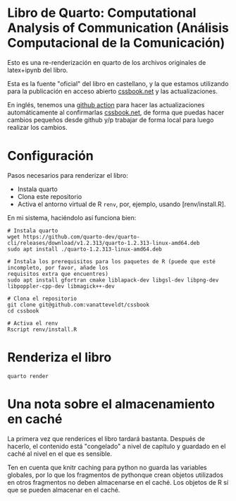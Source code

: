 # Libro de Quarto: Computational Analysis of Communication (Análisis Computacional de la Comunicación)

Esto es una re-renderización en quarto de los archivos originales de latex+ipynb del libro.

Esta es la fuente "oficial" del libro en castellano, y la que estamos utilizando para la publicación en acceso 
abierto [cssbook.net](https://cssbook.net) y las actualizaciones.

En inglés, tenemos una [github action](https://github.com/vanatteveldt/cssbook/actions) para hacer las 
actualizaciones automáticamente al confirmarlas [cssbook.net](https://cssbook.net), de forma que 
puedas hacer cambios pequeños desde github y/p trabajar de forma local para luego realizar los 
cambios. 

# Configuración

Pasos necesarios para renderizar el libro:
 - Instala quarto
 - Clona este repositorio
 - Activa el antorno virtual de R `renv`, por, ejemplo, usando [renv/install.R].

En mi sistema, haciéndolo así funciona bien:

```
# Instala quarto
wget https://github.com/quarto-dev/quarto-cli/releases/download/v1.2.313/quarto-1.2.313-linux-amd64.deb
sudo apt install ./quarto-1.2.313-linux-amd64.deb

# Instala los prerequisitos para los paquetes de R (puede que esté incompleto, por favor, añade los 
requisitos extra que encuentres)
sudo apt install gfortran cmake liblapack-dev libgsl-dev libpng-dev libpoppler-cpp-dev libmagick++-dev

# Clona el repositorio
git clone git@github.com:vanatteveldt/cssbook
cd cssbook

# Activa el renv
Rscript renv/install.R
```

# Renderiza el libro

```
quarto render
```

# Una nota sobre el almacenamiento en caché

La primera vez que renderices el libro tardará bastanta.
Después de hacerlo, el contenido está "congelado" a nivel de capítulo y guardado en el caché al 
nivel en el que es sensible.

Ten en cuenta que knitr caching para python no guarda las variables globales, por lo que los 
fragmentos de pythonque crean objetos utilizados en otros fragmentos no deben almacenarse en el 
caché.
Los objetos de R sí que se pueden almacenar en el caché.
